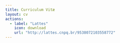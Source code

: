 ```yaml
---
title: Curriculum Vitæ
layout: cv
actions:
  - label: "Lattes"
    icon: download
    url: "http://lattes.cnpq.br/9538072103558772"
---
```

